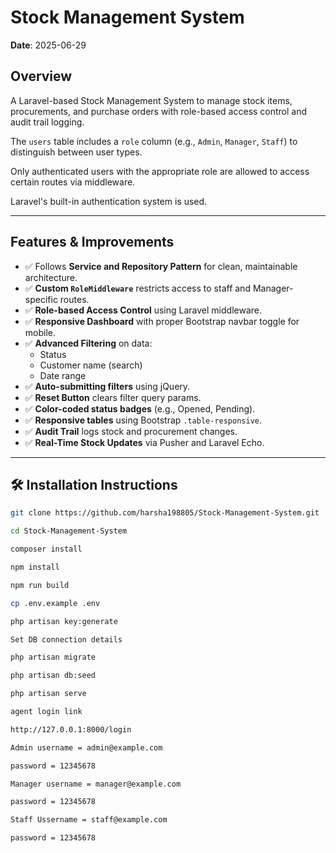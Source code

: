 # Stock Management System

**Date**: 2025-06-29

## Overview

A Laravel-based Stock Management System to manage stock items, procurements, and purchase orders with role-based access control and audit trail logging.

The `users` table includes a `role` column (e.g., `Admin`, `Manager`, `Staff`) to distinguish between user types.

Only authenticated users with the appropriate role are allowed to access certain routes via middleware.

Laravel's built-in authentication system is used.

---

##  Features & Improvements

- ✅ Follows **Service and Repository Pattern** for clean, maintainable architecture.
- ✅ **Custom `RoleMiddleware`** restricts access to staff and Manager-specific routes.
- ✅ **Role-based Access Control** using Laravel middleware.
- ✅ **Responsive Dashboard** with proper Bootstrap navbar toggle for mobile.
- ✅ **Advanced Filtering** on data:
  - Status
  - Customer name (search)
  - Date range
- ✅ **Auto-submitting filters** using jQuery.
- ✅ **Reset Button** clears filter query params.
- ✅ **Color-coded status badges** (e.g., Opened, Pending).
- ✅ **Responsive tables** using Bootstrap `.table-responsive`.
- ✅ **Audit Trail** logs stock and procurement changes.
- ✅ **Real-Time Stock Updates** via Pusher and Laravel Echo.

---

## 🛠️ Installation Instructions

```bash
git clone https://github.com/harsha198805/Stock-Management-System.git

cd Stock-Management-System

composer install

npm install

npm run build

cp .env.example .env

php artisan key:generate

Set DB connection details

php artisan migrate

php artisan db:seed

php artisan serve

agent login link

http://127.0.0.1:8000/login

Admin username = admin@example.com

password = 12345678

Manager username = manager@example.com

password = 12345678

Staff Ussername = staff@example.com

password = 12345678